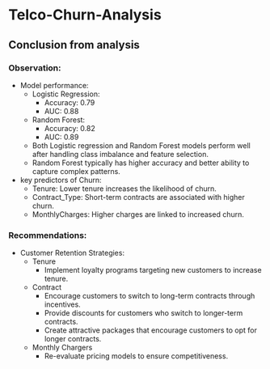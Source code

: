 # Telco-Churn-Analysis

## Conclusion from analysis 

### Observation:
-  Model performance:
    - Logistic Regression:
        - Accuracy: 0.79
        - AUC: 0.88
    - Random Forest:
        - Accuracy: 0.82
        - AUC: 0.89
    - Both Logistic regression and Random Forest models perform well after handling class imbalance and feature selection.
	- Random Forest typically has higher accuracy and better ability to capture complex patterns.
- key predictors of Churn:
    - Tenure: Lower tenure increases the likelihood of churn.
	- Contract_Type: Short-term contracts are associated with higher churn.
	- MonthlyCharges: Higher charges are linked to increased churn.


### Recommendations:
- Customer Retention Strategies:
  - Tenure
    - Implement loyalty programs targeting new customers to increase tenure.
  - Contract
	- Encourage customers to switch to long-term contracts through incentives.
	- Provide discounts for customers who switch to longer-term contracts.
	- Create attractive packages that encourage customers to opt for longer contracts.
  - Monthly Chargers
	- Re-evaluate pricing models to ensure competitiveness.
